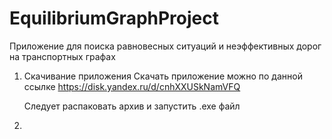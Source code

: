 # EquilibriumGraphProject
Приложение для поиска равновесных ситуаций и неэффективных дорог на транспортных графах

1) Скачивание приложения
  Скачать приложение можно по данной ссылке https://disk.yandex.ru/d/cnhXXUSkNamVFQ
	<p>
  	Следует распаковать архив и запустить .exe файл

2) 
  
